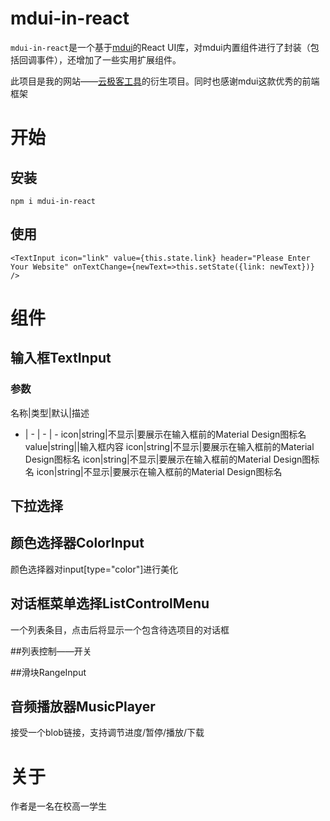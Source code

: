 # mdui-in-react

`mdui-in-react`是一个基于[mdui](https://mdui.org)的React UI库，对mdui内置组件进行了封装（包括回调事件），还增加了一些实用扩展组件。

此项目是我的网站——[云极客工具](https://www.ygktool.cn)的衍生项目。同时也感谢mdui这款优秀的前端框架

# 开始

## 安装
`npm i mdui-in-react`

## 使用
`
<TextInput
    icon="link"
    value={this.state.link}
    header="Please Enter Your Website"
    onTextChange={newText=>this.setState({link: newText})}
/>
`

# 组件

## 输入框TextInput
### 参数
名称|类型|默认|描述
-   | - |  - | -
icon|string|不显示|要展示在输入框前的Material Design图标名
value|string||输入框内容
icon|string|不显示|要展示在输入框前的Material Design图标名
icon|string|不显示|要展示在输入框前的Material Design图标名
icon|string|不显示|要展示在输入框前的Material Design图标名

## 下拉选择

## 颜色选择器ColorInput
颜色选择器对input[type="color"]进行美化

## 对话框菜单选择ListControlMenu
一个列表条目，点击后将显示一个包含待选项目的对话框

##列表控制——开关

##滑块RangeInput

## 音频播放器MusicPlayer
接受一个blob链接，支持调节进度/暂停/播放/下载

# 关于
作者是一名在校高一学生